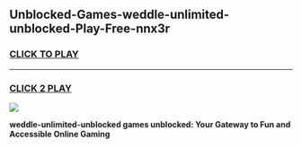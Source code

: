 
## Unblocked-Games-weddle-unlimited-unblocked-Play-Free-nnx3r
<h3>
<a href="https://premium76.site?title=weddle-unlimited-unblocked&ref=21A">CLICK TO PLAY</a></h3>
<hr>

<h3>
<a href="https://premium76.site?title=weddle-unlimited-unblocked&ref=21A">CLICK 2 PLAY</a>
  
</h3>

<a href="https://premium76.site?title=weddle-unlimited-unblocked&ref=21A"><img src="https://clearcache.store/games.png"></a>


**weddle-unlimited-unblocked games unblocked: Your Gateway to Fun and Accessible Online Gaming**
